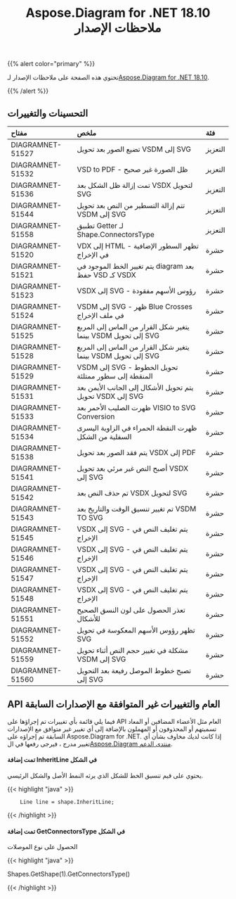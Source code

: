 ﻿---
title: Aspose.Diagram for .NET 18.10 ملاحظات الإصدار
type: docs
weight: 30
url: /ar/net/aspose-diagram-for-net-18-10-release-notes/
---
{{% alert color="primary" %}} 

 تحتوي هذه الصفحة على ملاحظات الإصدار لـ[Aspose.Diagram for .NET 18.10](https://www.nuget.org/packages/Aspose.Diagram/18.10.0).

{{% /alert %}} 
## **التحسينات والتغييرات**

|**مفتاح**|**ملخص**|**فئة**|
|:- |:- |:- |
|DIAGRAMNET-51527|تضيع الصور بعد تحويل VSDM إلى SVG|التعزيز|
|DIAGRAMNET-51532|VSD to PDF - ظل الصورة غير صحيح|التعزيز|
|DIAGRAMNET-51536|تمت إزالة ظل الشكل بعد VSDX لتحويل SVG|التعزيز|
|DIAGRAMNET-51544|تتم إزالة التسطير من النص بعد تحويل VSDM إلى SVG|التعزيز|
|DIAGRAMNET-51558|تطبيق Getter لـ Shape.ConnectorsType|التعزيز|
|DIAGRAMNET-51520|VDX إلى HTML - تظهر السطور الإضافية في الإخراج|حشرة|
|DIAGRAMNET-51521|يتم تغيير الخط الموجود في diagram بعد حفظ VSD كـ VSDX|حشرة|
|DIAGRAMNET-51523|VSDX إلى SVG - رؤوس الأسهم مفقودة|حشرة|
|DIAGRAMNET-51524|VSDM إلى SVG - ظهر Blue Crosses في ملف الإخراج|حشرة|
|DIAGRAMNET-51525|يتغير شكل القرار من الماس إلى المربع بينما VSDM إلى تحويل SVG|حشرة|
|DIAGRAMNET-51528|يتغير شكل القرار من الماس إلى المربع بينما VSDM إلى تحويل SVG|حشرة|
|DIAGRAMNET-51529|VSDM إلى SVG - تحويل الخطوط المنقطة إلى سطور ممتلئة|حشرة|
|DIAGRAMNET-51531|يتم تحويل الأشكال إلى الجانب الأيمن بعد تحويل VSDX إلى SVG|حشرة|
|DIAGRAMNET-51533|ظهرت الصليب الأحمر بعد VISIO to SVG Conversion|حشرة|
|DIAGRAMNET-51534|ظهرت النقطة الحمراء في الزاوية اليسرى السفلية من الشكل|حشرة|
|DIAGRAMNET-51538|يتم فقد الصور بعد تحويل VSDX إلى PDF|حشرة|
|DIAGRAMNET-51541|أصبح النص غير مرئي بعد تحويل VSDX إلى SVG|حشرة|
|DIAGRAMNET-51542|تم حذف النص بعد VSDX لتحويل SVG|حشرة|
|DIAGRAMNET-51543|تم تغيير تنسيق الوقت والتاريخ بعد VSDM TO SVG|حشرة|
|DIAGRAMNET-51545|VSDX إلى SVG - يتم تغليف النص في الإخراج|حشرة|
|DIAGRAMNET-51546|VSDX إلى SVG - يتم تغليف النص في الإخراج|حشرة|
|DIAGRAMNET-51547|VSDX إلى SVG - يتم تغليف النص في الإخراج|حشرة|
|DIAGRAMNET-51548|VSDX إلى SVG - يتم تغليف النص في الإخراج|حشرة|
|DIAGRAMNET-51551|تعذر الحصول على لون النسق الصحيح للأشكال|حشرة|
|DIAGRAMNET-51552|تظهر رؤوس الأسهم المعكوسة في تحويل SVG|حشرة|
|DIAGRAMNET-51559|مشكلة في تغيير حجم النص أثناء تحويل VSDM إلى SVG|حشرة|
|DIAGRAMNET-51560|تصبح خطوط الموصل رفيعة بعد التحويل إلى SVG|حشرة|
## **API العام والتغييرات غير المتوافقة مع الإصدارات السابقة**
فيما يلي قائمة بأي تغييرات تم إجراؤها على API العام مثل الأعضاء المضافين أو المعاد تسميتهم أو المحذوفون أو المهملون بالإضافة إلى أي تغيير غير متوافق مع الإصدارات السابقة تم إجراؤه على Aspose.Diagram for .NET. إذا كانت لديك مخاوف بشأن أي تغيير مدرج ، فيرجى رفعها في ال[Aspose.Diagram منتدى الدعم](https://forum.aspose.com/c/diagram/17).
#### **تمت إضافة InheritLine في الشكل**
يحتوي على قيم تنسيق الخط للشكل الذي يرثه النمط الأصل والشكل الرئيسي.

{{< highlight "java" >}}

 		Line line = shape.InheritLine;

{{< /highlight >}}


#### **تمت إضافة GetConnectorsType في الشكل**
الحصول على نوع الموصلات

{{< highlight "java" >}}

 Shapes.GetShape(1).GetConnectorsType()

{{< /highlight >}}

